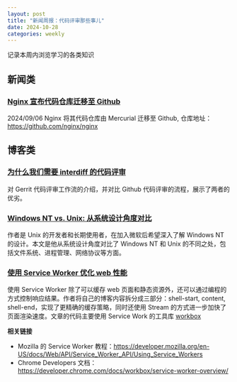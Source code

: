 ```yaml
---
layout: post
title: "新闻周报：代码评审那些事儿"
date: 2024-10-28
categories: weekly
---
```


记录本周内浏览学习的各类知识

## 新闻类

### [Nginx 宣布代码仓库迁移至 Github](https://mailman.nginx.org/pipermail/nginx-announce/2024/ITL3AOQSAJANFJXMM3VOVOIGOUADWFFK.html)

2024/09/06 Nginx 将其代码仓库由 Mercurial 迁移至 Github, 仓库地址：https://github.com/nginx/nginx

## 博客类

### [为什么我们需要 interdiff 的代码评审](https://gist.github.com/thoughtpolice/9c45287550a56b2047c6311fbadebed2)

对 Gerrit 代码评审工作流的介绍，并对比 Github 代码评审的流程，展示了两者的优劣。

### [Windows NT vs. Unix: 从系统设计角度对比](https://blogsystem5.substack.com/p/windows-nt-vs-unix-design)

作者是 Unix 的开发者和长期使用者，在加入微软后希望深入了解 Windows NT 的设计。本文是他从系统设计角度对比了 Windows NT 和 Unix 的不同之处，包括文件系统、进程管理、网络协议等方面。

### [使用 Service Worker 优化 web 性能](https://philipwalton.com/articles/smaller-html-payloads-with-service-workers/)

使用 Service Worker 除了可以缓存 web 页面和静态资源外，还可以通过编程的方式控制响应结果。作者将自己的博客内容拆分成三部分：shell-start, content, shell-end，实现了更精确的缓存策略，同时还使用 Stream 的方式进一步加快了页面渲染速度。文章的代码主要使用 Service Work 的工具库 [workbox](https://developers.google.com/web/tools/workbox/)

**相关链接**
- Mozilla 的 Service Worker 教程：https://developer.mozilla.org/en-US/docs/Web/API/Service_Worker_API/Using_Service_Workers
- Chrome Developers 文档：https://developer.chrome.com/docs/workbox/service-worker-overview/
